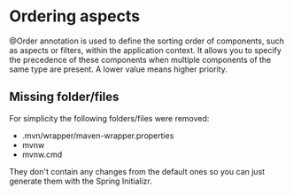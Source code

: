 # Ordering aspects

@Order annotation is used to define the sorting order of components, such as aspects or filters, within the application context. It allows you to specify the precedence of these components when multiple components of the same type are present. A lower value means higher priority.

## Missing folder/files

For simplicity the following folders/files were removed:

- .mvn/wrapper/maven-wrapper.properties
- mvnw
- mvnw.cmd

They don't contain any changes from the default ones so you can just generate them with the Spring Initializr.
